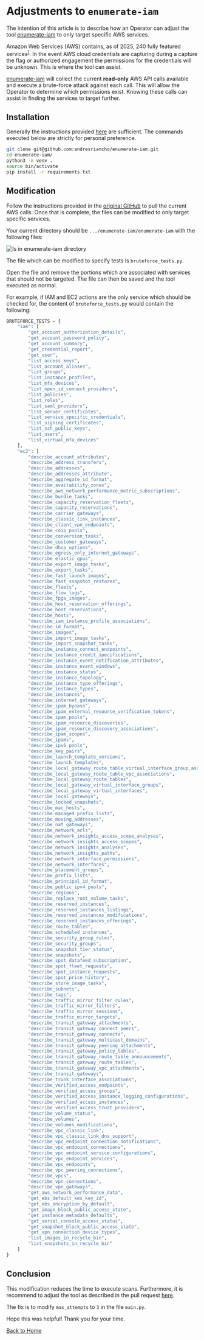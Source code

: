 # Adjustments to `enumerate-iam`

The intention of this article is to describe how an Operator can adjust the tool [enumerate-iam](https://github.com/andresriancho/enumerate-iam) to only target specific AWS services.

Amazon Web Services (AWS) contains, as of 2025, 240 fully featured services<sup><a href="https://www.aboutamazon.com/what-we-do/amazon-web-services" target="_blank" rel="noopener noreferrer">1</a></sup>. In the event AWS cloud credentials are capturing during a capture the flag or authorized engagement the permissions for the credentials will be unknown. This is where the tool can assist. 

[enumerate-iam](https://github.com/andresriancho/enumerate-iam) will collect the current **read-only** AWS API calls available and execute a brute-force attack against each call. This will allow the Operator to determine which permissions exist. Knowing these calls can assist in finding the services to target further.

## Installation

Generally the instructions provided [here](https://github.com/andresriancho/enumerate-iam#installation) are sufficient. The commands executed below are strictly for personal preference.

```bash
git clone git@github.com:andresriancho/enumerate-iam.git
cd enumerate-iam/
python3 -m venv .
source bin/activate
pip install -r requirements.txt
```

## Modification

Follow the instructions provided in the [original GitHub](https://github.com/andresriancho/enumerate-iam?tab=readme-ov-file#updating-the-api-calls) to pull the current AWS calls. Once that is complete, the files can be modified to only target specific services.

Your current directory should be `.../enumerate-iam/enumerate-iam` with the following files:

![`ls` in `enumerate-iam` directory](images/ls_cmd.png)

The file which can be modified to specify tests is `bruteforce_tests.py`. 

Open the file and remove the portions which are associated with services that should not be targeted. The file can then be saved and the tool executed as normal.

For example, if IAM and EC2 actions are the only service which should be checked for, the content of `bruteforce_tests.py` would contain the following:

```python
BRUTEFORCE_TESTS = {
    "iam": [
        "get_account_authorization_details",
        "get_account_password_policy",
        "get_account_summary",
        "get_credential_report",
        "get_user",
        "list_access_keys",
        "list_account_aliases",
        "list_groups",
        "list_instance_profiles",
        "list_mfa_devices",
        "list_open_id_connect_providers",
        "list_policies",
        "list_roles",
        "list_saml_providers",
        "list_server_certificates",
        "list_service_specific_credentials",
        "list_signing_certificates",
        "list_ssh_public_keys",
        "list_users",
        "list_virtual_mfa_devices"
    ],
    "ec2": [
        "describe_account_attributes",
        "describe_address_transfers",
        "describe_addresses",
        "describe_addresses_attribute",
        "describe_aggregate_id_format",
        "describe_availability_zones",
        "describe_aws_network_performance_metric_subscriptions",
        "describe_bundle_tasks",
        "describe_capacity_reservation_fleets",
        "describe_capacity_reservations",
        "describe_carrier_gateways",
        "describe_classic_link_instances",
        "describe_client_vpn_endpoints",
        "describe_coip_pools",
        "describe_conversion_tasks",
        "describe_customer_gateways",
        "describe_dhcp_options",
        "describe_egress_only_internet_gateways",
        "describe_elastic_gpus",
        "describe_export_image_tasks",
        "describe_export_tasks",
        "describe_fast_launch_images",
        "describe_fast_snapshot_restores",
        "describe_fleets",
        "describe_flow_logs",
        "describe_fpga_images",
        "describe_host_reservation_offerings",
        "describe_host_reservations",
        "describe_hosts",
        "describe_iam_instance_profile_associations",
        "describe_id_format",
        "describe_images",
        "describe_import_image_tasks",
        "describe_import_snapshot_tasks",
        "describe_instance_connect_endpoints",
        "describe_instance_credit_specifications",
        "describe_instance_event_notification_attributes",
        "describe_instance_event_windows",
        "describe_instance_status",
        "describe_instance_topology",
        "describe_instance_type_offerings",
        "describe_instance_types",
        "describe_instances",
        "describe_internet_gateways",
        "describe_ipam_byoasn",
        "describe_ipam_external_resource_verification_tokens",
        "describe_ipam_pools",
        "describe_ipam_resource_discoveries",
        "describe_ipam_resource_discovery_associations",
        "describe_ipam_scopes",
        "describe_ipams",
        "describe_ipv6_pools",
        "describe_key_pairs",
        "describe_launch_template_versions",
        "describe_launch_templates",
        "describe_local_gateway_route_table_virtual_interface_group_associations",
        "describe_local_gateway_route_table_vpc_associations",
        "describe_local_gateway_route_tables",
        "describe_local_gateway_virtual_interface_groups",
        "describe_local_gateway_virtual_interfaces",
        "describe_local_gateways",
        "describe_locked_snapshots",
        "describe_mac_hosts",
        "describe_managed_prefix_lists",
        "describe_moving_addresses",
        "describe_nat_gateways",
        "describe_network_acls",
        "describe_network_insights_access_scope_analyses",
        "describe_network_insights_access_scopes",
        "describe_network_insights_analyses",
        "describe_network_insights_paths",
        "describe_network_interface_permissions",
        "describe_network_interfaces",
        "describe_placement_groups",
        "describe_prefix_lists",
        "describe_principal_id_format",
        "describe_public_ipv4_pools",
        "describe_regions",
        "describe_replace_root_volume_tasks",
        "describe_reserved_instances",
        "describe_reserved_instances_listings",
        "describe_reserved_instances_modifications",
        "describe_reserved_instances_offerings",
        "describe_route_tables",
        "describe_scheduled_instances",
        "describe_security_group_rules",
        "describe_security_groups",
        "describe_snapshot_tier_status",
        "describe_snapshots",
        "describe_spot_datafeed_subscription",
        "describe_spot_fleet_requests",
        "describe_spot_instance_requests",
        "describe_spot_price_history",
        "describe_store_image_tasks",
        "describe_subnets",
        "describe_tags",
        "describe_traffic_mirror_filter_rules",
        "describe_traffic_mirror_filters",
        "describe_traffic_mirror_sessions",
        "describe_traffic_mirror_targets",
        "describe_transit_gateway_attachments",
        "describe_transit_gateway_connect_peers",
        "describe_transit_gateway_connects",
        "describe_transit_gateway_multicast_domains",
        "describe_transit_gateway_peering_attachments",
        "describe_transit_gateway_policy_tables",
        "describe_transit_gateway_route_table_announcements",
        "describe_transit_gateway_route_tables",
        "describe_transit_gateway_vpc_attachments",
        "describe_transit_gateways",
        "describe_trunk_interface_associations",
        "describe_verified_access_endpoints",
        "describe_verified_access_groups",
        "describe_verified_access_instance_logging_configurations",
        "describe_verified_access_instances",
        "describe_verified_access_trust_providers",
        "describe_volume_status",
        "describe_volumes",
        "describe_volumes_modifications",
        "describe_vpc_classic_link",
        "describe_vpc_classic_link_dns_support",
        "describe_vpc_endpoint_connection_notifications",
        "describe_vpc_endpoint_connections",
        "describe_vpc_endpoint_service_configurations",
        "describe_vpc_endpoint_services",
        "describe_vpc_endpoints",
        "describe_vpc_peering_connections",
        "describe_vpcs",
        "describe_vpn_connections",
        "describe_vpn_gateways",
        "get_aws_network_performance_data",
        "get_ebs_default_kms_key_id",
        "get_ebs_encryption_by_default",
        "get_image_block_public_access_state",
        "get_instance_metadata_defaults",
        "get_serial_console_access_status",
        "get_snapshot_block_public_access_state",
        "get_vpn_connection_device_types",
        "list_images_in_recycle_bin",
        "list_snapshots_in_recycle_bin"
    ]
}
```

## Conclusion

This modification reduces the time to execute scans. Furthermore, it is recommend to adjust the tool as described in the pull request [here](https://github.com/andresriancho/enumerate-iam/issues/14#issuecomment-1079720593).

The fix is to modify `max_attempts` to `3` in the file `main.py`.

Hope this was helpful! Thank you for your time.

[Back to Home](https://blog.the1ntern.net)